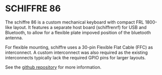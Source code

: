 # SCHIFFRE 86

The schiffre 86 is a custom mechanical keyboard with compact FRL 1800-like layout.
It features a separate host board (schiffrenrf) for USB and Bluetooth, to allow for a flexible plate impoved position of the bluetooth antenna.

For flexible mounting, schiffre uses a 30-pin Flexible Flat Cable (FFC) as interconnect.
A custom interconnect was also required as the existing interconnects typically lack the required GPIO pins for larger layouts.

See the [github repository](https://github.com/Bemeier/schiffre) for more information.